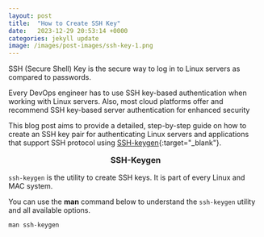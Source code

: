 ```yaml
---
layout: post
title:  "How to Create SSH Key"
date:   2023-12-29 20:53:14 +0000
categories: jekyll update
image: /images/post-images/ssh-key-1.png
---
```

SSH (Secure Shell) Key is the secure way to log in to Linux servers as compared to passwords. <br>

Every DevOps engineer has to use SSH key-based authentication when working with Linux servers. Also, most cloud platforms offer and recommend SSH key-based server authentication for enhanced security <br>

This blog post aims to provide a detailed, step-by-step guide on how to create an SSH key pair for authenticating Linux servers and applications that support SSH protocol using [SSH-keygen](https://man7.org/linux/man-pages/man1/ssh-keygen.1.html){:target="_blank"}.

<p style="text-align:center;font-size:16px;"><strong>SSH-Keygen</strong></p>

```ssh-keygen``` is the utility to create SSH keys. It is part of every Linux and MAC system. <br>

You can use the **man** command below to understand the ```ssh-keygen``` utility and all available options. <br>

```
man ssh-keygen
```